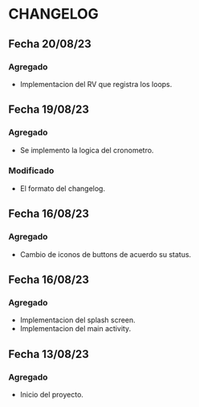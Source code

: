 # CHANGELOG

## Fecha 20/08/23

### Agregado
- Implementacion del RV que registra los loops.

## Fecha 19/08/23

### Agregado
- Se implemento la logica del cronometro.

### Modificado
- El formato del changelog.

## Fecha 16/08/23

### Agregado
- Cambio de iconos de buttons de acuerdo su status.

## Fecha 16/08/23

### Agregado
- Implementacion del splash screen.
- Implementacion del main activity.

## Fecha 13/08/23

### Agregado
- Inicio del proyecto.